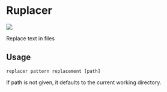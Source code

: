 Ruplacer
=========

<a href="https://crates.io/crates/ruplacer"><img src="https://img.shields.io/crates/v/ruplacer.svg"/></a>


Replace text in files

Usage
------

```
replacer pattern replacement [path]
```

If path is not given, it defaults to the current working directory.
